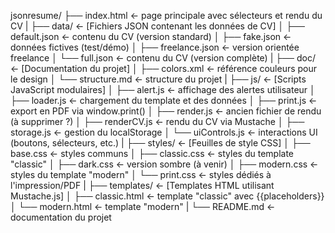 jsonresume/
├── index.html              ← page principale avec sélecteurs et rendu du CV
|
├── data/                   ← [Fichiers JSON contenant les données de CV]
│   ├── default.json        ← contenu du CV (version standard)
│   ├── fake.json           ← données fictives (test/démo)
│   ├── freelance.json      ← version orientée freelance
│   └── full.json           ← contenu du CV (version complète)
|
├── doc/                    ← [Documentation du projet]
│   ├── colors.xml          ← référence couleurs pour le design
│   └── structure.md        ← structure du projet
|
├── js/                     ← [Scripts JavaScript modulaires]
│   ├── alert.js            ← affichage des alertes utilisateur
│   ├── loader.js           ← chargement du template et des données
│   ├── print.js            ← export en PDF via window.print()
│   ├── render.js           ← ancien fichier de rendu (à supprimer ?)
│   ├── renderCV.js         ← rendu du CV via Mustache
│   ├── storage.js          ← gestion du localStorage
│   └── uiControls.js       ← interactions UI (boutons, sélecteurs, etc.)
|
├── styles/                 ← [Feuilles de style CSS]
│   ├── base.css            ← styles communs
│   ├── classic.css         ← styles du template "classic"
│   ├── dark.css            ← version sombre (à venir)
│   ├── modern.css          ← styles du template "modern"
│   └── print.css           ← styles dédiés à l'impression/PDF
|
├── templates/              ← [Templates HTML utilisant Mustache.js]
│   ├── classic.html        ← template "classic" avec {{placeholders}}
│   └── modern.html         ← template "modern"
|
└── README.md               ← documentation du projet